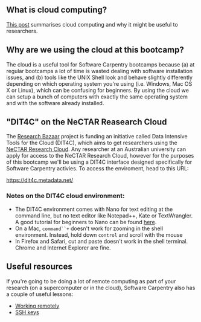## What is cloud computing?

[This post](http://resbaz.tumblr.com/post/96944885049/explainer-cloud-computing) summarises cloud computing and why it might be useful to researchers.

## Why are we using the cloud at this bootcamp?

The cloud is a useful tool for Software Carpentry bootcamps because (a) at regular bootcamps a lot of time is wasted dealing with software installation issues, and (b) tools like the UNIX Shell look and behave slightly differently depending on which operating system you're using (i.e. Windows, Mac OS X or Linux), which can be confusing for beginners. By using the cloud we can setup a bunch of computers with exactly the same operating system and with the software already installed.    


## "DIT4C" on the NeCTAR Reasearch Cloud 

The [Research Bazaar](http://resbaz.tumblr.com/about) project is funding an initiative called Data Intensive Tools for the Cloud (DIT4C), which aims to get researchers using the [NeCTAR Research Cloud](http://www.nectar.org.au/research-cloud). Any researcher at an Australian university can apply for access to the NeCTAR Research Cloud, however for the purposes of this bootcamp we'll be using a DIT4C interface designed specifically for Software Carpentry activies. To access the enviroment, head to this URL:

https://dit4c.metadata.net/


### Notes on the DIT4C cloud environment:

* The DIT4C environment comes with Nano for text editing at the command line, but no text editor like Notepad++, Kate or TextWrangler. A good tutorial for beginners to Nano can be found [here](http://www.howtogeek.com/howto/42980/the-beginners-guide-to-nano-the-linux-command-line-text-editor/). 
* On a Mac, `command``+` doesn't work for zooming in the shell environment. Instead, hold down `control` and scroll with the mouse
* In Firefox and Safari, cut and paste doesn't work in the shell terminal. Chrome and Internet Explorer are fine.


## Useful resources

If you're going to be doing a lot of remote computing as part of your research (on a supercomputer or in the cloud), Software Carpentry also has a couple of useful lessons:
* [Working remotely](http://www.software-carpentry.org/v5/novice/extras/06-ssh.html)
* [SSH keys](http://www.software-carpentry.org/v5/novice/git/05-sshkeys.html)



